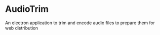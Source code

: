 # AudioTrim
An electron application to trim and encode audio files to prepare them for web distribution
